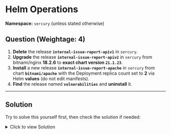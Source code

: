 # Helm Operations

**Namespace:** `sercury` (unless stated otherwise)

## **Question (Weightage: 4)**

1. **Delete** the release **`internal-issue-report-apiv1`** in `sercury`.
2. **Upgrade** the release **`internal-issue-report-apiv2`** in `sercury` from bitnami/nginx **18.2.6** to **exact chart version `21.1.23`**.
3. **Install** a new release **`internal-issue-report-apache`** in `sercury` from chart **`bitnami/apache`** with the Deployment replica count set to **2** via Helm **values** (do not edit manifests).
4. **Find** the release named **`vulnerabilities`** and **uninstall** it.

---

## **Solution**

Try to solve this yourself first, then check the solution if needed:

<details>
<summary>Click to view Solution</summary>
  
```bash
# Inspect current releases
helm ls -n sercury -a
helm ls -n venus -a
helm ls -A -a

# Delete
helm uninstall internal-issue-report-apiv1 -n sercury

# Find nginx chart versions
helm search repo bitnami/nginx --versions

# Upgrade to an exact version
helm upgrade internal-issue-report-apiv2 bitnami/nginx -n sercury --version 21.1.23

# Install apache with replicas via values
helm show values bitnami/apache | grep -i replica
helm install internal-issue-report-apache bitnami/apache -n sercury --set replicaCount=2

# Remove cross-namespace release
helm uninstall vulnerabilities -n venus

```
</details>
